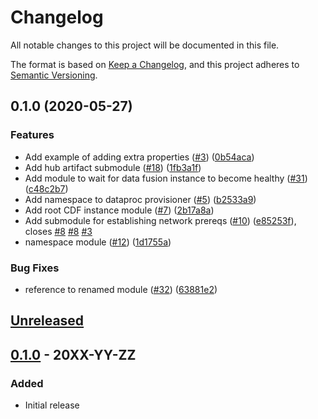 # Changelog

All notable changes to this project will be documented in this file.

The format is based on
[Keep a Changelog](https://keepachangelog.com/en/1.0.0/),
and this project adheres to
[Semantic Versioning](https://semver.org/spec/v2.0.0.html).

## 0.1.0 (2020-05-27)


### Features

* Add example of adding extra properties ([#3](https://www.github.com/terraform-google-modules/terraform-google-data-fusion/issues/3)) ([0b54aca](https://www.github.com/terraform-google-modules/terraform-google-data-fusion/commit/0b54aca94f37557c7c399b193e67ef519c35f072))
* Add hub artifact submodule ([#18](https://www.github.com/terraform-google-modules/terraform-google-data-fusion/issues/18)) ([1fb3a1f](https://www.github.com/terraform-google-modules/terraform-google-data-fusion/commit/1fb3a1f25a49b1399f3e47e697cbd49fc8a2f930))
* Add module to wait for data fusion instance to become healthy ([#31](https://www.github.com/terraform-google-modules/terraform-google-data-fusion/issues/31)) ([c48c2b7](https://www.github.com/terraform-google-modules/terraform-google-data-fusion/commit/c48c2b706a433787f5969406aec1f529c92731a4))
* Add namespace to dataproc provisioner ([#5](https://www.github.com/terraform-google-modules/terraform-google-data-fusion/issues/5)) ([b2533a9](https://www.github.com/terraform-google-modules/terraform-google-data-fusion/commit/b2533a9594c794a509b0ac78efd7d928a20ccb7e))
* Add root CDF instance module ([#7](https://www.github.com/terraform-google-modules/terraform-google-data-fusion/issues/7)) ([2b17a8a](https://www.github.com/terraform-google-modules/terraform-google-data-fusion/commit/2b17a8a0dae10e1c730c13530bc3e8b7f67d4e32))
* Add submodule for establishing network prereqs ([#10](https://www.github.com/terraform-google-modules/terraform-google-data-fusion/issues/10)) ([e85253f](https://www.github.com/terraform-google-modules/terraform-google-data-fusion/commit/e85253fde8f4edb35a7cd71d06bbacdcf8022794)), closes [#8](https://www.github.com/terraform-google-modules/terraform-google-data-fusion/issues/8) [#8](https://www.github.com/terraform-google-modules/terraform-google-data-fusion/issues/8) [#3](https://www.github.com/terraform-google-modules/terraform-google-data-fusion/issues/3)
* namespace module ([#12](https://www.github.com/terraform-google-modules/terraform-google-data-fusion/issues/12)) ([1d1755a](https://www.github.com/terraform-google-modules/terraform-google-data-fusion/commit/1d1755a7852409e2e7a7feb7bc0bd8c471991a88))


### Bug Fixes

* reference to renamed module ([#32](https://www.github.com/terraform-google-modules/terraform-google-data-fusion/issues/32)) ([63881e2](https://www.github.com/terraform-google-modules/terraform-google-data-fusion/commit/63881e22d766e5caa97c4aa744e44dfe25aec888))

## [Unreleased]

## [0.1.0] - 20XX-YY-ZZ

### Added

- Initial release

[Unreleased]: https://github.com/terraform-google-modules/terraform-google-data-fusion/compare/v0.1.0...HEAD
[0.1.0]: https://github.com/terraform-google-modules/terraform-google-data-fusion/releases/tag/v0.1.0

